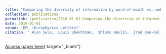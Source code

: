 ```yaml
---
title: "Comparing the diversity of information by word-of-mouth vs. web spread"
collection: publications
permalink: /publication/2016-01-01-Comparing-the-diversity-of-information-by-word-of-mouth-vs-web-spread
date: 2016-01-01
venue: 'EPL (Europhysics Letters)'
citation: ' Alon Sela,  Louis Shekhtman,  Shlomo Havlin,  Irad Ben-Gal, &quot;Comparing the diversity of information by word-of-mouth vs. web spread.&quot; EPL (Europhysics Letters), 2016.'
---
```

[Access paper here](http://stacks.iop.org/0295-5075/114/i=5/a=58003){:target="_blank"}
